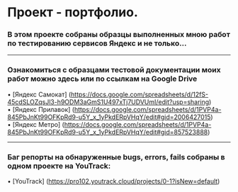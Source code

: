 # Проект - портфолио.

### В этом проекте собраны образцы выполненных мною работ по тестированию сервисов Яндекс и не только...<br>
----

### Ознакомиться с образцами тестовой документации моих работ можно здесь или по ссылкам на Google Drive <br>
•	[Яндекс Самокат] (https://docs.google.com/spreadsheets/d/12fS-45cdSLOZqsJl3-h9ODM3aGmS1U497xTj7UDVUmI/edit?usp=sharing) <br>
•	[Яндекс Прилавок] (https://docs.google.com/spreadsheets/d/1PVP4a-845PbJnKt99OFKpRd9-u5Y_x_1yPkdERpVHqY/edit#gid=2006427015) <br>
•	[Яндекс Метро] (https://docs.google.com/spreadsheets/d/1PVP4a-845PbJnKt99OFKpRd9-u5Y_x_1yPkdERpVHqY/edit#gid=857523888) <br>

----
### Баг репорты на обнаруженные bugs, errors, fails собраны в одном проекте на YouTrack:
•	[YouTrack] (https://pro102.youtrack.cloud/projects/0-1?isNew=default)
